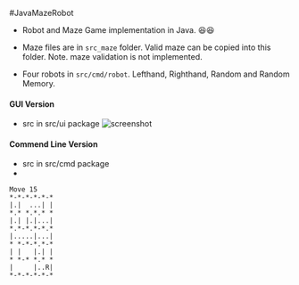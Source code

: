 #JavaMazeRobot

* Robot and Maze Game implementation in Java. :laughing::laughing:

* Maze files are in `src_maze` folder. Valid maze can be copied into this folder. Note. maze validation is not implemented.

* Four robots in `src/cmd/robot`. Lefthand, Righthand, Random and Random Memory.
#### GUI Version
* src in src/ui package
![screenshot](https://raw.githubusercontent.com/tingpan/JavaMazeRobot/master/screen.png)
#### Commend Line Version
* src in src/cmd package
* 
```
Move 15
*-*-*-*-*-*
|.|  ...| |
*.* *.*.* *
|.| |.|...|
*.*-*.*-*.*
|.....|...|
* *-*-*.*-*
| |   |.| |
* *-* *.* *
|     |..R|
*-*-*-*-*-*
```